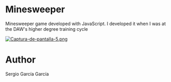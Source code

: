 # Minesweeper
Minesweeper game developed with JavaScript. I developed it when I was at the DAW's higher degree training cycle

[![Captura-de-pantalla-5.png](https://i.postimg.cc/PrnhDKkR/Captura-de-pantalla-5.png)](https://postimg.cc/Cd7WTG5G)

# Author
Sergio García García

